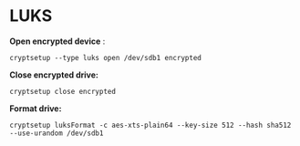 # LUKS

**Open encrypted device** :
```
cryptsetup --type luks open /dev/sdb1 encrypted
```

**Close encrypted drive:**
```
cryptsetup close encrypted
```

**Format drive:**
```
cryptsetup luksFormat -c aes-xts-plain64 --key-size 512 --hash sha512 --use-urandom /dev/sdb1
```
